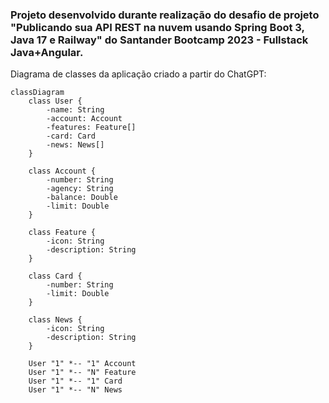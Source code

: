 ### Projeto desenvolvido durante realização do desafio de projeto "Publicando sua API REST na nuvem usando Spring Boot 3, Java 17 e Railway" do Santander Bootcamp 2023 - Fullstack Java+Angular.


Diagrama de classes da aplicação criado a partir do ChatGPT:
```mermaid
classDiagram
    class User {
        -name: String
        -account: Account
        -features: Feature[]
        -card: Card
        -news: News[]
    }
    
    class Account {
        -number: String
        -agency: String
        -balance: Double
        -limit: Double
    }
    
    class Feature {
        -icon: String
        -description: String
    }
    
    class Card {
        -number: String
        -limit: Double
    }
    
    class News {
        -icon: String
        -description: String
    }
    
    User "1" *-- "1" Account 
    User "1" *-- "N" Feature 
    User "1" *-- "1" Card 
    User "1" *-- "N" News 
```